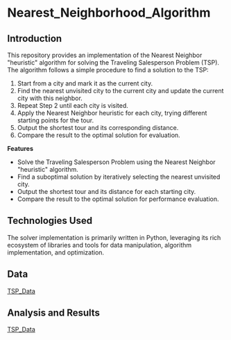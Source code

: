 # Nearest_Neighborhood_Algorithm

## Introduction 
This repository provides an implementation of the Nearest Neighbor "heuristic" algorithm for solving the Traveling Salesperson Problem (TSP). The algorithm follows a simple procedure to find a solution to the TSP:

1. Start from a city and mark it as the current city.
2. Find the nearest unvisited city to the current city and update the current city with this neighbor.
3. Repeat Step 2 until each city is visited.
4. Apply the Nearest Neighbor heuristic for each city, trying different starting points for the tour.
5. Output the shortest tour and its corresponding distance.
6. Compare the result to the optimal solution for evaluation.

**Features**
* Solve the Traveling Salesperson Problem using the Nearest Neighbor "heuristic" algorithm.
* Find a suboptimal solution by iteratively selecting the nearest unvisited city.
* Output the shortest tour and its distance for each starting city.
* Compare the result to the optimal solution for performance evaluation.

## Technologies Used
The solver implementation is primarily written in Python, leveraging its rich ecosystem of libraries and tools for data manipulation, algorithm implementation, and optimization.

## Data
[TSP_Data](https://github.com/kevinapo92/Nearest_Neighborhood_Algorithm/blob/main/TSP_input%20(2).xlsx)

## Analysis and Results
[TSP_Data](https://github.com/kevinapo92/Nearest_Neighborhood_Algorithm/blob/main/Nearest%20Neighborhood%20Algorithm%20Own%20Solution.ipynb)
